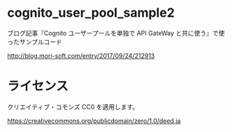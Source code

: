 # cognito_user_pool_sample2

ブログ記事『Cognito ユーザープールを単独で API GateWay と共に使う』で使ったサンプルコード

http://blog.mori-soft.com/entry/2017/09/24/212913

# ライセンス

クリエイティブ・コモンズ CC0 を適用します。

https://creativecommons.org/publicdomain/zero/1.0/deed.ja
